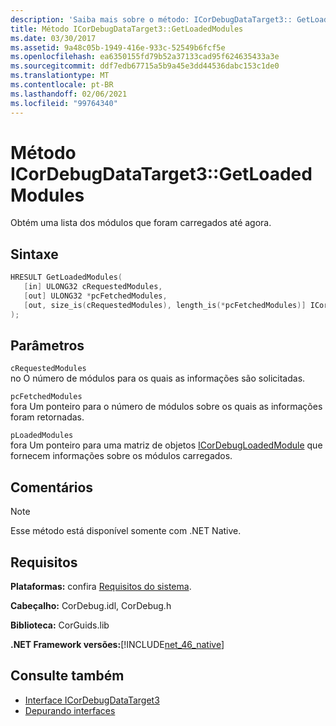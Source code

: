 ```yaml
---
description: 'Saiba mais sobre o método: ICorDebugDataTarget3:: GetLoadedModules'
title: Método ICorDebugDataTarget3::GetLoadedModules
ms.date: 03/30/2017
ms.assetid: 9a48c05b-1949-416e-933c-52549b6fcf5e
ms.openlocfilehash: ea6350155fd79b52a37133cad95f624635433a3e
ms.sourcegitcommit: ddf7edb67715a5b9a45e3dd44536dabc153c1de0
ms.translationtype: MT
ms.contentlocale: pt-BR
ms.lasthandoff: 02/06/2021
ms.locfileid: "99764340"
---
```

# <a name="icordebugdatatarget3getloadedmodules-method"></a>Método ICorDebugDataTarget3::GetLoadedModules

Obtém uma lista dos módulos que foram carregados até agora.  
  
## <a name="syntax"></a>Sintaxe  
  
```cpp  
HRESULT GetLoadedModules(  
   [in] ULONG32 cRequestedModules,  
   [out] ULONG32 *pcFetchedModules,  
   [out, size_is(cRequestedModules), length_is(*pcFetchedModules)] ICorDebugLoadedModule *pLoadedModules[]  
);  
```  
  
## <a name="parameters"></a>Parâmetros  

 `cRequestedModules`  
 no O número de módulos para os quais as informações são solicitadas.  
  
 `pcFetchedModules`  
 fora Um ponteiro para o número de módulos sobre os quais as informações foram retornadas.  
  
 `pLoadedModules`  
 fora Um ponteiro para uma matriz de objetos [ICorDebugLoadedModule](icordebugloadedmodule-interface.md) que fornecem informações sobre os módulos carregados.  
  
## <a name="remarks"></a>Comentários  
  
> [!NOTE]
> Esse método está disponível somente com .NET Native.  
  
## <a name="requirements"></a>Requisitos  

 **Plataformas:** confira [Requisitos do sistema](../../get-started/system-requirements.md).  
  
 **Cabeçalho:** CorDebug.idl, CorDebug.h  
  
 **Biblioteca:** CorGuids.lib  
  
 **.NET Framework versões:**[!INCLUDE[net_46_native](../../../../includes/net-46-native-md.md)]  
  
## <a name="see-also"></a>Consulte também

- [Interface ICorDebugDataTarget3](icordebugdatatarget3-interface.md)
- [Depurando interfaces](debugging-interfaces.md)
